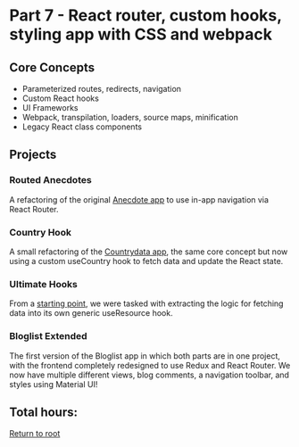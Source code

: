 # Part 7 - React router, custom hooks, styling app with CSS and webpack

## Core Concepts

- Parameterized routes, redirects, navigation
- Custom React hooks
- UI Frameworks
- Webpack, transpilation, loaders, source maps, minification
- Legacy React class components

## Projects

### Routed Anecdotes

A refactoring of the original [Anecdote app](https://github.com/jcmsmith/Full-Stack-open/tree/main/part1/anecdotes) to use in-app navigation via React Router.

### Country Hook

A small refactoring of the [Countrydata app](https://github.com/jcmsmith/Full-Stack-open/tree/main/Part2/countrydata), the same core concept but now using a custom useCountry hook to fetch data and update the React state.

### Ultimate Hooks

From a [starting point](https://github.com/fullstack-hy2020/ultimate-hooks), we were tasked with extracting the logic for fetching data into its own generic useResource hook.

### Bloglist Extended

The first version of the Bloglist app in which both parts are in one project, with the frontend completely redesigned to use Redux and React Router. We now have multiple different views, blog comments, a navigation toolbar, and styles using Material UI!

## Total hours:

[Return to root](https://github.com/jcmsmith/Full-Stack-open)
